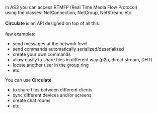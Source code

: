 in AS3 you can access RTMFP (Real Time Media Flow Protocol)<br>
using the classes: NetConnection, NetGroup, NetStream, etc.<br>
<br>
<b>Circulate</b> is an API  designed on top of all this<br>
<br>
few examples:<br>
<ul><li>send messages at the network level<br>
</li><li>send commands automatically serialized/deserialized<br>
</li><li>create your own commands<br>
</li><li>allow easily to share files in different way (p2p, direct stream, DHT)<br>
</li><li>locate another user in the group ring<br>
</li><li>etc.</li></ul>

You can use <b>Circulate</b>
<ul><li>to share files between different clients<br>
</li><li>sync different devices and/or screens<br>
</li><li>create chat rooms<br>
</li><li>etc.